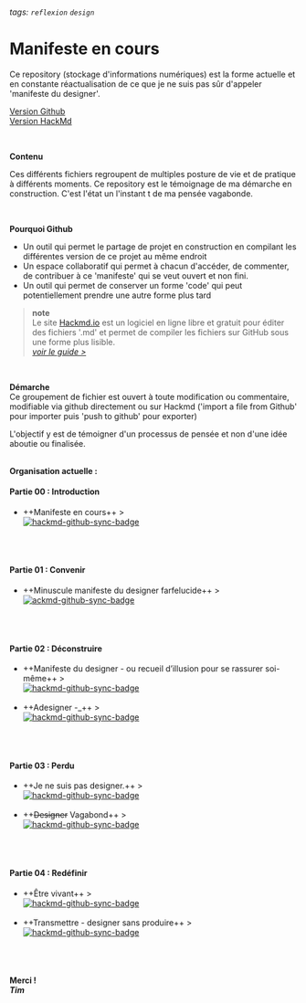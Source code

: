 ###### tags: `reflexion` `design`

# Manifeste en cours

Ce repository (stockage d'informations numériques) est la forme actuelle et en constante réactualisation de ce que je ne suis pas sûr d'appeler 'manifeste du designer'.
<br>

[Version Github](https://github.com/PetitVagab0nd/Manifeste_en_cours)
<br>
[Version HackMd](https://hackmd.io/AuvuAEdLQj27bV6WtBdX2Q)

<br>


**Contenu**


Ces différents fichiers regroupent de multiples posture de vie et de pratique à différents moments.
Ce repository est le témoignage de ma démarche en construction.
C'est l'état un l'instant t de ma pensée vagabonde.


<br>


**Pourquoi Github**
- Un outil qui permet le partage de projet en construction en compilant les différentes version de ce projet au même endroit
- Un espace collaboratif qui permet à chacun d'accéder, de commenter, de contribuer à ce 'manifeste' qui se veut ouvert et non fini.
- Un outil qui permet de conserver un forme 'code' qui peut potentiellement prendre une autre forme plus tard


> **note** <br>
> Le site [Hackmd.io](https://hackmd.io) est un logiciel en ligne libre et gratuit pour éditer des fichiers '.md' et permet de compiler les fichiers sur GitHub sous une forme plus lisible. <br>
[*voir le guide >*](https://hackmd.io/c/tutorials/%2Fs%2Ftutorials)


<br>


**Démarche**
<br>
Ce groupement de fichier est ouvert à toute modification ou commentaire, modifiable via github directement ou sur Hackmd ('import a file from Github' pour importer puis 'push to github' pour exporter)


L'objectif y est de témoigner d'un processus de pensée et non d'une idée aboutie ou finalisée.
<br>
<br>


**Organisation actuelle :**


#### Partie 00 : Introduction
- ++Manifeste en cours++ > <br> [![hackmd-github-sync-badge](https://hackmd.io/AuvuAEdLQj27bV6WtBdX2Q/badge)](https://hackmd.io/AuvuAEdLQj27bV6WtBdX2Q)
<br>
<br>


#### Partie 01 : Convenir
- ++Minuscule manifeste du designer farfelucide++ > <br>[![ackmd-github-sync-badge](https://hackmd.io/SZIoRzELTzWcACG6Zgez_w/badge)](https://hackmd.io/SZIoRzELTzWcACG6Zgez_w)
<br>
<br>


#### Partie 02 : Déconstruire
- ++Manifeste du designer - ou recueil d’illusion pour se rassurer soi-même++ > <br>[![hackmd-github-sync-badge](https://hackmd.io/MXEcgkO8StaASxp4x6Y3YA/badge)](https://hackmd.io/MXEcgkO8StaASxp4x6Y3YA)<br><br>
- ++Adesigner -_++ > <br>[![hackmd-github-sync-badge](https://hackmd.io/I4II_IevRJeDMTFiWPBx8g/badge)](https://hackmd.io/I4II_IevRJeDMTFiWPBx8g)
<br>
<br>


#### Partie 03 : Perdu
- ++Je ne suis pas designer.++ > <br>[![hackmd-github-sync-badge](https://hackmd.io/5tzRbWrURtqGnptJiZjwHA/badge)](https://hackmd.io/5tzRbWrURtqGnptJiZjwHA)<br><br>
- ++~~Designer~~ Vagabond++ > <br>[![hackmd-github-sync-badge](https://hackmd.io/hemRoFC0QDeBa1bXgPgEsA/badge)](https://hackmd.io/hemRoFC0QDeBa1bXgPgEsA)
<br>
<br>


####  Partie 04 : Redéfinir
- ++Être vivant++ > <br> [![hackmd-github-sync-badge](https://hackmd.io/sDKrQOjmS96S6E_yzl8_3g/badge)](https://hackmd.io/sDKrQOjmS96S6E_yzl8_3g)
<br><br>
- ++Transmettre - designer sans produire++ > <br>[![hackmd-github-sync-badge](https://hackmd.io/EBtaMylCTJ-gnz0RX3sLOg/badge)](https://hackmd.io/EBtaMylCTJ-gnz0RX3sLOg)
<br>
<br>


#### **Merci !** <br> *Tim*

